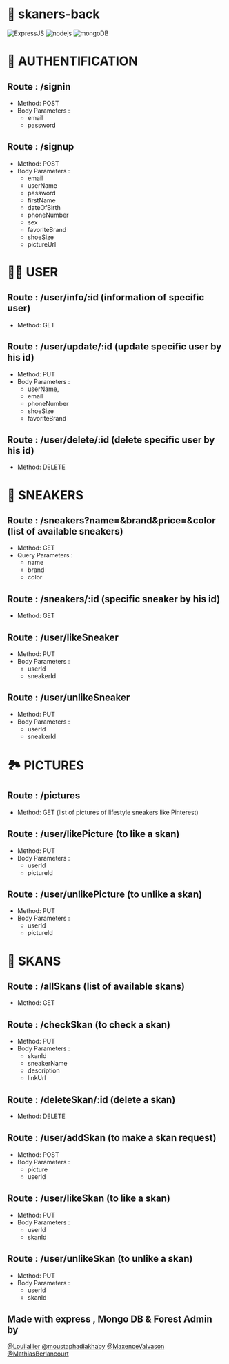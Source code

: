 # 👟 skaners-back 
![ExpressJS](https://img.shields.io/badge/Express.js-404D59?style=for-the-badge)  ![nodejs](https://img.shields.io/badge/Node.js-43853D?style=for-the-badge&logo=node.js&logoColor=white)  ![mongoDB](https://img.shields.io/badge/MongoDB-4EA94B?style=for-the-badge&logo=mongodb&logoColor=white) 

# 🔐 AUTHENTIFICATION 

## Route : /signin

- Method: POST
- Body Parameters :
  - email
  - password

## Route : /signup

- Method: POST
- Body Parameters :
  - email
  - userName
  - password
  - firstName
  - dateOfBirth
  - phoneNumber
  - sex
  - favoriteBrand
  - shoeSize
  - pictureUrl
  
# 👨‍💻 USER 

## Route : /user/info/:id (information of specific user)

- Method: GET

## Route : /user/update/:id (update specific user by his id)

- Method: PUT
- Body Parameters :
  - userName,
  - email
  - phoneNumber
  - shoeSize
  - favoriteBrand

## Route : /user/delete/:id (delete specific user by his id)

- Method: DELETE

# 👟 SNEAKERS 

## Route : /sneakers?name=&brand&price=&color (list of available sneakers)

- Method: GET
- Query Parameters :
  - name
  - brand
  - color

## Route : /sneakers/:id (specific sneaker by his id)

- Method: GET

## Route : /user/likeSneaker

- Method: PUT
- Body Parameters :
  - userId
  - sneakerId

## Route : /user/unlikeSneaker

- Method: PUT
- Body Parameters :
  - userId
  - sneakerId

# 🏞️ PICTURES

## Route : /pictures

- Method: GET (list of pictures of lifestyle sneakers like Pinterest)

## Route : /user/likePicture (to like a skan)

- Method: PUT
- Body Parameters :
  - userId
  - pictureId
  
## Route : /user/unlikePicture (to unlike a skan)

- Method: PUT
- Body Parameters :
  - userId
  - pictureId

# 🤳 SKANS

## Route : /allSkans (list of available skans)

- Method: GET

## Route : /checkSkan (to check a skan)

- Method: PUT
- Body Parameters :
  - skanId
  - sneakerName
  - description
  - linkUrl

## Route : /deleteSkan/:id (delete a skan)

- Method: DELETE

## Route : /user/addSkan (to make a skan request)

- Method: POST
- Body Parameters :
  - picture
  - userId

## Route : /user/likeSkan (to like a skan)

- Method: PUT
- Body Parameters :
  - userId
  - skanId
  
## Route : /user/unlikeSkan (to unlike a skan)

- Method: PUT
- Body Parameters :
  - userId
  - skanId

## Made with express , Mongo DB & Forest Admin by 


[@Louilallier](https://github.com/Louilallier)
[@moustaphadiakhaby](https://github.com/moustaphadiakhaby)
[@MaxenceValvason](https://github.com/MaxenceValvason)
[@MathiasBerlancourt](https://github.com/MathiasBerlancourt)
